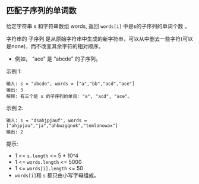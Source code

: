 ## 匹配子序列的单词数

给定字符串 s 和字符串数组 words, 返回  `words[i]` 中是s的子序列的单词个数 。

字符串的 子序列 是从原始字符串中生成的新字符串，可以从中删去一些字符(可以是none)，而不改变其余字符的相对顺序。

* 例如， “ace” 是 “abcde” 的子序列。


示例 1:

```
输入: s = "abcde", words = ["a","bb","acd","ace"]
输出: 3
解释: 有三个是 s 的子序列的单词: "a", "acd", "ace"。
```

示例 2:

```
输入: s = "dsahjpjauf", words = ["ahjpjau","ja","ahbwzgqnuk","tnmlanowax"]
输出: 2
```

提示:

* 1 <= `s.length` <= 5 * 10^4
* 1 <= `words.length` <= 5000
* 1 <= `words[i].length` <= 50
* `words[i]`和 `s` 都只由小写字母组成。